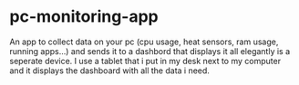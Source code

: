 # pc-monitoring-app
An app to collect data on your pc (cpu usage, heat sensors, ram usage, running apps...) and sends it to a dashbord that displays it all elegantly is a seperate device. I use a tablet that i put in my desk next to my computer and it displays the dashboard with all the data i need. 
